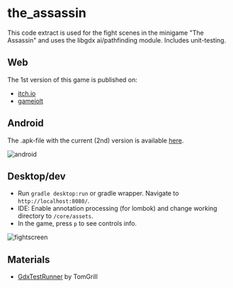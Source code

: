 # the_assassin
This code extract is used for the fight scenes in the minigame "The Assassin" and uses the libgdx ai/pathfinding module.
Includes unit-testing.

## Web
The 1st version of this game is published on:
- [itch.io](https://joedoe.itch.io/the-assassin)
- [gamejolt](https://gamejolt.com/games/the_assassin/280607)

## Android
The .apk-file with the current (2nd) version is available [here](https://db.tt/wFGZXxgo4P).

![android](https://user-images.githubusercontent.com/26798159/55293566-0016cd80-53f8-11e9-836d-845c93f4f98c.PNG)

## Desktop/dev
- Run `gradle desktop:run` or gradle wrapper. Navigate to `http://localhost:8080/`.
- IDE: Enable annotation processing (for lombok) and change working directory to `/core/assets`.
- In the game, press `p` to see controls info.

![fightscreen](https://user-images.githubusercontent.com/26798159/45308658-45d67c00-b522-11e8-8aa0-2dc7f547bc92.png)

## Materials
- [GdxTestRunner](https://github.com/TomGrill/gdx-testing) by TomGrill

